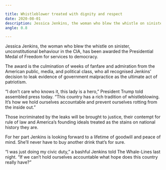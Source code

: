 ```yaml
---

title: Whistleblower treated with dignity and respect
date: 2020-08-01
description: Jessica Jenkins, the woman who blew the whistle on sinister, unconstitutional behaviour in the CIA, has been awarded the Presidential Medal of Freedom for services to democracy.
angle: 0.8

---
```


Jessica Jenkins, the woman who blew the whistle on sinister, unconstitutional behaviour in the CIA, has been awarded the Presidential Medal of Freedom for services to democracy.

The award is the culmination of weeks of fanfare and admiration from the American public, media, and political class, who all recognised Jenkins’ decision to leak evidence of government malpractice as the ultimate act of patriotism.

“I don’t care who knows it, this lady is a hero,” President Trump told assembled press today. “This country has a rich tradition of whistleblowing. It’s how we hold ourselves accountable and prevent ourselves rotting from the inside out.”

Those incriminated by the leaks will be brought to justice, their contempt for rule of law and America’s founding ideals treated as the stains on national history they are.

For her part Jenkins is looking forward to a lifetime of goodwill and peace of mind. She’ll never have to buy another drink that’s for sure.

“I was just doing my civic duty,” a bashful Jenkins told The Whale-Lines last night. “If we can’t hold ourselves accountable what hope does this country really have?”

